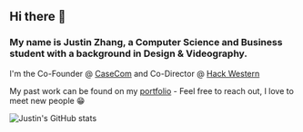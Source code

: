 ## Hi there 👋

### My name is Justin Zhang, a Computer Science and Business student with a background in Design & Videography. 
I'm the Co-Founder @ [CaseCom](https://casecom.app) and Co-Director @ [Hack Western](https://hackwestern.com)

My past work can be found on my [portfolio](https://justinzhang.ca/) - Feel free to reach out, I love to meet new people 😁

![Justin's GitHub stats](https://github-readme-stats.vercel.app/api?username=justinnzhang&count_private=true&theme=onedark)
